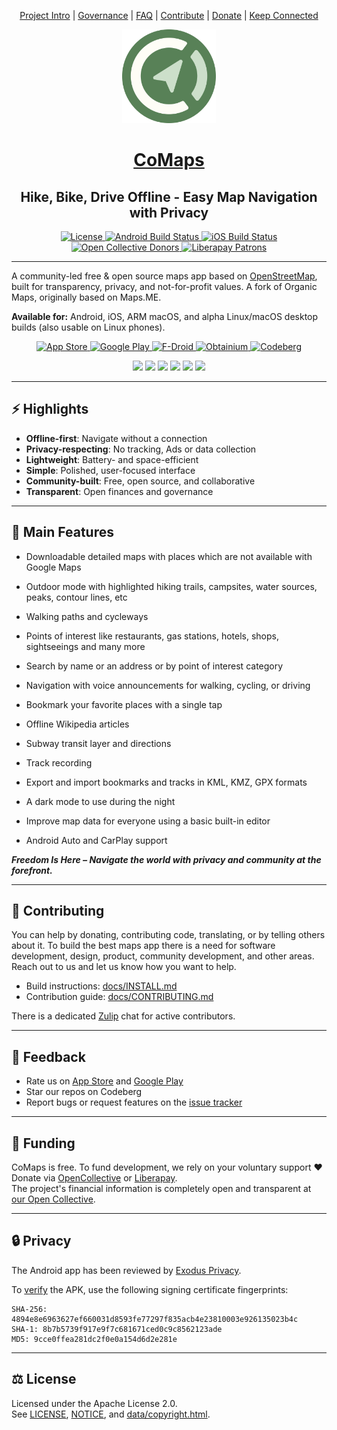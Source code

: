 <!-- Navigation Bar -->
<p align="center">
  <a href="https://codeberg.org/comaps#comaps">Project Intro</a> |
  <a href="https://codeberg.org/comaps/Governance#comaps-project-governance-docs">Governance</a> |
  <a href="https://codeberg.org/comaps/Governance/src/branch/main/FAQ.md">FAQ</a> |
  <a href="#contributing">Contribute</a> |
  <a href="https://www.comaps.app/donate">Donate</a> |
  <a href="https://codeberg.org/comaps#keep-connected">Keep Connected</a>
</p>

<div align="center" >
<img src="docs/badges/logo.svg" width="150">
</div>


<div align="center">
<h1><a href="https://comaps.app/">CoMaps</a></h1>
<h2>Hike, Bike, Drive Offline - Easy Map Navigation with Privacy</h2>
</div>
<div align="center">
  <p align="center">
    <a href="https://codeberg.org/comaps/comaps/releases">
      <img src="https://img.shields.io/github/license/comaps/comaps?style=for-the-badge&logo=opensourceinitiative&logoColor=white&color=588157" alt="License"/>
    </a>
    <a href="https://github.com/comaps/comaps/actions/workflows/android-check.yaml">
      <img src="https://img.shields.io/github/actions/workflow/status/comaps/comaps/.github/workflows/android-check.yaml?label=Android%20Build&logo=android&logoColor=white&style=for-the-badge&color=588157" alt="Android Build Status"/>
    </a>
    <a href="https://github.com/comaps/comaps/actions/workflows/ios-check.yaml">
      <img src="https://img.shields.io/github/actions/workflow/status/comaps/comaps/.github/workflows/ios-check.yaml?label=iOS%20Build&logo=apple&logoColor=white&style=for-the-badge&color=588157" alt="iOS Build Status"/>
    </a>
    <a href="https://opencollective.com/comaps">
      <img src="https://img.shields.io/opencollective/all/comaps?label=Open%20Collective%20Donors&logo=opencollective&logoColor=white&style=for-the-badge&color=588157" alt="Open Collective Donors"/>
    </a>
    <a href="https://liberapay.com/CoMaps">
      <img src="https://img.shields.io/liberapay/patrons/CoMaps.svg?label=Liberapay%20Patrons&logo=liberapay&logoColor=white&style=for-the-badge&color=588157" alt="Liberapay Patrons"/>
    </a>
  </p>
</div>

---

A community-led free & open source maps app based on [OpenStreetMap](https://www.openstreetmap.org), built for transparency, privacy, and not-for-profit values. A fork of Organic Maps, originally based on Maps.ME.

**Available for:** Android, iOS, ARM macOS, and alpha Linux/macOS desktop builds (also usable on Linux phones).

<p align="center">
  <a href="https://apps.apple.com/app/comaps/id6747180809">
    <img src="docs/badges/apple-appstore.png" alt="App Store" width="160"/>
  </a>
  <a href="https://play.google.com/store/apps/details?id=app.comaps.google">
    <img src="docs/badges/google-play.png" alt="Google Play" width="160"/>
  </a>
  <a href="https://f-droid.org/en/packages/app.comaps.fdroid/">
    <img src="docs/badges/fdroid.png" alt="F-Droid" width="160"/>
  </a>
  <a href="https://apps.obtainium.imranr.dev/redirect?r=obtainium://add/https://codeberg.org/comaps/comaps">
    <img src="docs/badges/obtainium.png" alt="Obtainium" width="160"/>
  </a>
  <a href="https://codeberg.org/comaps/comaps/releases">
    <img src="docs/badges/codeberg.png" alt="Codeberg" width="160"/>
  </a>
</p>


<!-- Screenshots -->
<p align="center">
  <img src="android/app/src/fdroid/play/listings/en-US/graphics/phone-screenshots/1.png" width="180" />
  <img src="android/app/src/fdroid/play/listings/en-US/graphics/phone-screenshots/2.png" width="180" />
  <img src="android/app/src/fdroid/play/listings/en-US/graphics/phone-screenshots/3.png" width="180" />
  <img src="android/app/src/fdroid/play/listings/en-US/graphics/phone-screenshots/4.png" width="180" />
  <img src="android/app/src/fdroid/play/listings/en-US/graphics/phone-screenshots/5.png" width="180" />
  <img src="android/app/src/fdroid/play/listings/en-US/graphics/phone-screenshots/6.png" width="180" />
</p>

---

## ⚡️ Highlights

- **Offline-first**: Navigate without a connection
- **Privacy-respecting**: No tracking, Ads or data collection
- **Lightweight**: Battery- and space-efficient
- **Simple**: Polished, user-focused interface
- **Community-built**: Free, open source, and collaborative
- **Transparent**: Open finances and governance

---

## 🚀 Main Features

- Downloadable detailed maps with places which are not available with Google Maps

- Outdoor mode with highlighted hiking trails, campsites, water sources, peaks, contour lines, etc

- Walking paths and cycleways

- Points of interest like restaurants, gas stations, hotels, shops, sightseeings and many more

- Search by name or an address or by point of interest category

- Navigation with voice announcements for walking, cycling, or driving

- Bookmark your favorite places with a single tap

- Offline Wikipedia articles

- Subway transit layer and directions

- Track recording

- Export and import bookmarks and tracks in KML, KMZ, GPX formats

- A dark mode to use during the night

- Improve map data for everyone using a basic built-in editor

- Android Auto and CarPlay support

 ***Freedom Is Here – Navigate the world with privacy and community at the forefront.***

---

## 🤝 Contributing

You can help by donating, contributing code, translating, or by telling others about it. To build the best maps app there is a need for software development, design, product, community development, and other areas. Reach out to us and let us know how you want to help.

- Build instructions: [docs/INSTALL.md](docs/INSTALL.md)  
- Contribution guide: [docs/CONTRIBUTING.md](docs/CONTRIBUTING.md)

There is a dedicated [Zulip](https://codeberg.org/comaps/Governance/src/branch/main/contribute.md#3-team-messaging) chat for active contributors.

---

## 💬 Feedback

- Rate us on [App Store](https://apps.apple.com/app/comaps/id6747180809) and [Google Play](https://play.google.com/store/apps/details?id=app.comaps.google)
- Star our repos on Codeberg 
- Report bugs or request features on the [issue tracker](https://codeberg.org/comaps/comaps/issues)

---

## 💸 Funding

CoMaps is free. To fund development, we rely on your voluntary support ♥️
Donate via [OpenCollective](https://opencollective.com/comaps/donate) or [Liberapay](https://liberapay.com/CoMaps).  
The project's financial information is completely open and transparent at [our Open Collective](https://opencollective.com/comaps).

---

## 🔒 Privacy

The Android app has been reviewed by [Exodus Privacy](https://reports.exodus-privacy.eu.org/en/reports/app.comaps.google/latest/).

To [verify](https://developer.android.com/studio/command-line/apksigner#usage-verify) the APK, use the following signing certificate fingerprints:
```
SHA-256: 4894e8e6963627ef660031d8593fe77297f835acb4e23810003e926135023b4c
SHA-1: 8b7b5739f917e9f7c681671ced0c9c8562123ade
MD5: 9cce0ffea281dc2f0e0a154d6d2e281e
```
---

## ⚖️ License

Licensed under the Apache License 2.0.  
See [LICENSE](LICENSE), [NOTICE](NOTICE), and [data/copyright.html](data/copyright.html). 
